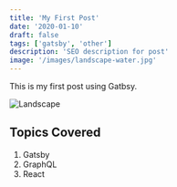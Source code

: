 ```yaml
---
title: 'My First Post'
date: '2020-01-10'
draft: false
tags: ['gatsby', 'other']
description: 'SEO description for post'
image: '/images/landscape-water.jpg'
---
```


This is my first post using Gatbsy.

![Landscape](/images/landscape-tree-tops.jpg)

## Topics Covered

1. Gatsby
2. GraphQL
3. React

